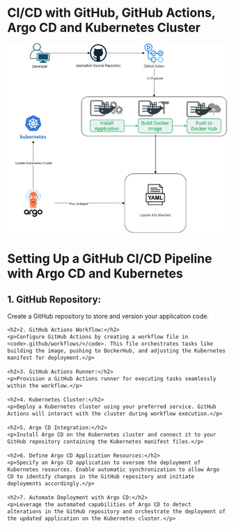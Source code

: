 <h1>CI/CD with GitHub, GitHub Actions, Argo CD and Kubernetes Cluster</h1>

![CHEESE](CICD.jpg)

<h1>Setting Up a GitHub CI/CD Pipeline with Argo CD and Kubernetes</h1>

<h2>1. GitHub Repository:</h2>
<p>Create a GitHub repository to store and version your application code.</p>

    <h2>2. GitHub Actions Workflow:</h2>
    <p>Configure GitHub Actions by creating a workflow file in <code>.github/workflows/</code>. This file orchestrates tasks like building the image, pushing to DockerHub, and adjusting the Kubernetes manifest for deployment.</p>

    <h2>3. GitHub Actions Runner:</h2>
    <p>Provision a GitHub Actions runner for executing tasks seamlessly within the workflow.</p>

    <h2>4. Kubernetes Cluster:</h2>
    <p>Deploy a Kubernetes cluster using your preferred service. GitHub Actions will interact with the cluster during workflow execution.</p>

    <h2>5. Argo CD Integration:</h2>
    <p>Install Argo CD on the Kubernetes cluster and connect it to your GitHub repository containing the Kubernetes manifest files.</p>

    <h2>6. Define Argo CD Application Resources:</h2>
    <p>Specify an Argo CD application to oversee the deployment of Kubernetes resources. Enable automatic synchronization to allow Argo CD to identify changes in the GitHub repository and initiate deployments accordingly.</p>

    <h2>7. Automate Deployment with Argo CD:</h2>
    <p>Leverage the automated capabilities of Argo CD to detect alterations in the GitHub repository and orchestrate the deployment of the updated application on the Kubernetes cluster.</p>



